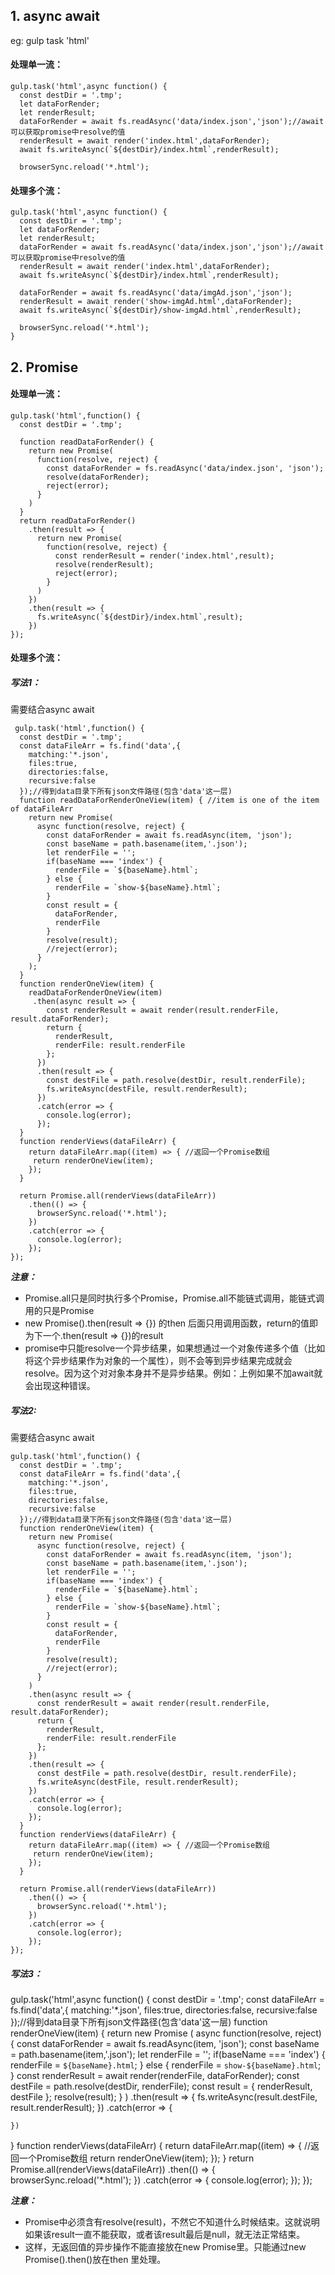 ## 1. async await

eg: gulp task 'html'

#### 处理单一流：
```
gulp.task('html',async function() {
  const destDir = '.tmp';
  let dataForRender;
  let renderResult;
  dataForRender = await fs.readAsync('data/index.json','json');//await 可以获取promise中resolve的值
  renderResult = await render('index.html',dataForRender);
  await fs.writeAsync(`${destDir}/index.html`,renderResult);

  browserSync.reload('*.html');
```

#### 处理多个流：
```
gulp.task('html',async function() {
  const destDir = '.tmp';
  let dataForRender;
  let renderResult;
  dataForRender = await fs.readAsync('data/index.json','json');//await 可以获取promise中resolve的值
  renderResult = await render('index.html',dataForRender);
  await fs.writeAsync(`${destDir}/index.html`,renderResult);

  dataForRender = await fs.readAsync('data/imgAd.json','json');
  renderResult = await render('show-imgAd.html',dataForRender);
  await fs.writeAsync(`${destDir}/show-imgAd.html`,renderResult);

  browserSync.reload('*.html');
}
```

## 2. Promise
#### 处理单一流：
```
gulp.task('html',function() {
  const destDir = '.tmp';

  function readDataForRender() {
    return new Promise(
      function(resolve, reject) {
        const dataForRender = fs.readAsync('data/index.json', 'json');
        resolve(dataForRender);
        reject(error);
      }
    )
  }
  return readDataForRender()
    .then(result => {
      return new Promise(
        function(resolve, reject) {
          const renderResult = render('index.html',result);
          resolve(renderResult);
          reject(error);
        }
      )  
    })
    .then(result => {
      fs.writeAsync(`${destDir}/index.html`,result);
    }) 
});
```

#### 处理多个流：
##### 写法1：
需要结合async await
```
 gulp.task('html',function() {
  const destDir = '.tmp';
  const dataFileArr = fs.find('data',{
    matching:'*.json',
    files:true,
    directories:false,
    recursive:false
  });//得到data目录下所有json文件路径(包含'data'这一层)
  function readDataForRenderOneView(item) { //item is one of the item of dataFileArr
    return new Promise(
      async function(resolve, reject) {
        const dataForRender = await fs.readAsync(item, 'json');
        const baseName = path.basename(item,'.json');
        let renderFile = '';
        if(baseName === 'index') {
          renderFile = `${baseName}.html`;
        } else {
          renderFile = `show-${baseName}.html`;
        }
        const result = {
          dataForRender,
          renderFile
        }
        resolve(result);
        //reject(error);
      }
    );
  }
  function renderOneView(item) {
    readDataForRenderOneView(item)
     .then(async result => {
        const renderResult = await render(result.renderFile, result.dataForRender);
        return {
          renderResult,
          renderFile: result.renderFile
        }; 
      })
      .then(result => {
        const destFile = path.resolve(destDir, result.renderFile);
        fs.writeAsync(destFile, result.renderResult);
      })
      .catch(error => {
        console.log(error);
      });
  }
  function renderViews(dataFileArr) {
    return dataFileArr.map((item) => { //返回一个Promise数组
     return renderOneView(item);
    });
  }
   
  return Promise.all(renderViews(dataFileArr))
    .then(() => {
      browserSync.reload('*.html');
    })
    .catch(error => {
      console.log(error);
    });
});
```
***注意：***
- Promise.all只是同时执行多个Promise，Promise.all不能链式调用，能链式调用的只是Promise
- new Promise().then(result => {}) 的then 后面只用调用函数，return的值即为下一个.then(result => {})的result
- promise中只能resolve一个异步结果，如果想通过一个对象传递多个值（比如将这个异步结果作为对象的一个属性），则不会等到异步结果完成就会resolve。因为这个对对象本身并不是异步结果。例如：上例如果不加await就会出现这种错误。

##### 写法2:
需要结合async await
```
gulp.task('html',function() {
  const destDir = '.tmp';
  const dataFileArr = fs.find('data',{
    matching:'*.json',
    files:true,
    directories:false,
    recursive:false
  });//得到data目录下所有json文件路径(包含'data'这一层)
  function renderOneView(item) {
    return new Promise(
      async function(resolve, reject) {
        const dataForRender = await fs.readAsync(item, 'json');
        const baseName = path.basename(item,'.json');
        let renderFile = '';
        if(baseName === 'index') {
          renderFile = `${baseName}.html`;
        } else {
          renderFile = `show-${baseName}.html`;
        }
        const result = {
          dataForRender,
          renderFile
        }
        resolve(result);
        //reject(error);
      }
    )
    .then(async result => {
      const renderResult = await render(result.renderFile, result.dataForRender);
      return {
        renderResult,
        renderFile: result.renderFile
      }; 
    })
    .then(result => {
      const destFile = path.resolve(destDir, result.renderFile);
      fs.writeAsync(destFile, result.renderResult);
    })
    .catch(error => {
      console.log(error);
    });
  }
  function renderViews(dataFileArr) {
    return dataFileArr.map((item) => { //返回一个Promise数组
     return renderOneView(item);
    });
  }
   
  return Promise.all(renderViews(dataFileArr))
    .then(() => {
      browserSync.reload('*.html');
    })
    .catch(error => {
      console.log(error);
    });
});
```

##### 写法3：
gulp.task('html',async function() {
  const destDir = '.tmp';
  const dataFileArr = fs.find('data',{
    matching:'*.json',
    files:true,
    directories:false,
    recursive:false
  });//得到data目录下所有json文件路径(包含'data'这一层)
  function renderOneView(item) {
    return new Promise (
      async function(resolve, reject) {
        const dataForRender = await fs.readAsync(item, 'json');
        const baseName = path.basename(item,'.json');
        let renderFile = '';
        if(baseName === 'index') {
          renderFile = `${baseName}.html`;
        } else {
          renderFile = `show-${baseName}.html`;
        }
        const renderResult = await render(renderFile, dataForRender);
        const destFile = path.resolve(destDir, renderFile);
        const result = {
          renderResult,
          destFile
        };
        resolve(result);
      }
    )
    .then(result => {
      fs.writeAsync(result.destFile, result.renderResult);
    })
    .catch(error => {

    })
  }
  function renderViews(dataFileArr) {
    return dataFileArr.map((item) => { //返回一个Promise数组
     return renderOneView(item);
    });
  }
  return Promise.all(renderViews(dataFileArr))
    .then(() => {
      browserSync.reload('*.html');
    })
    .catch(error => {
      console.log(error);
    });
});

***注意：***
- Promise中必须含有resolve(result)，不然它不知道什么时候结束。这就说明如果该result一直不能获取，或者该result最后是null，就无法正常结束。
- 这样，无返回值的异步操作不能直接放在new Promise里。只能通过new Promise().then()放在then 里处理。